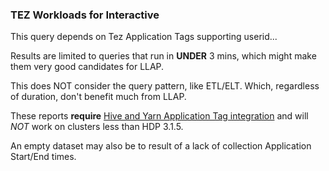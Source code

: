 ### TEZ Workloads for Interactive

This query depends on Tez Application Tags supporting userid...

Results are limited to queries that run in **UNDER** 3 mins, which might make them very good candidates for LLAP.

This does NOT consider the query pattern, like ETL/ELT.  Which, regardless of duration, don't benefit much from LLAP.

These reports **require** [Hive and Yarn Application Tag integration](#hive-job-queue-mapping-without-impersonation) and will *NOT* work on clusters less than HDP 3.1.5.

An empty dataset may also be to result of a lack of collection Application Start/End times.
